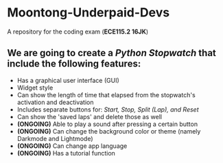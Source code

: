 # Moontong-Underpaid-Devs
A repository for the coding exam (**ECE115.2 16JK**)

## We are going to create a **_Python Stopwatch_** that include the following features:
  - Has a graphical user interface (GUI)
  - Widget style
  - Can show the length of time that elapsed from the stopwatch's activation and deactivation
  - Includes separate buttons for: _Start, Stop, Split (Lap), and Reset_
  - Can show the 'saved laps' and delete those as well 
  - **(ONGOING)** Able to play a sound after pressing a certain button
  - **(ONGOING)** Can change the background color or theme (namely Darkmode and Lightmode)
  - **(ONGOING)** Can change app language
  - **(ONGOING)** Has a tutorial function
